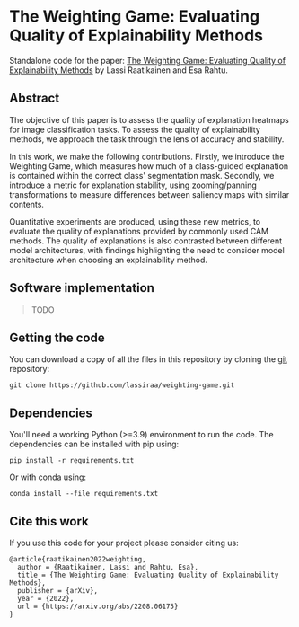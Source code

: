 # The Weighting Game: Evaluating Quality of Explainability Methods

Standalone code for the paper: [The Weighting Game: Evaluating Quality of Explainability Methods](https://arxiv.org/abs/2208.06175) by Lassi Raatikainen and Esa Rahtu.


## Abstract

The objective of this paper is to assess the quality of explanation heatmaps for image classification tasks. To assess the quality of explainability methods, we approach the task through the lens of accuracy and stability.

In this work, we make the following contributions. Firstly, we introduce the Weighting Game, which measures how much of a class-guided explanation is contained within the correct class' segmentation mask. Secondly, we introduce a metric for explanation stability, using zooming/panning transformations to measure differences between saliency maps with similar contents.

Quantitative experiments are produced, using these new metrics, to evaluate the quality of explanations provided by commonly used CAM methods. The quality of explanations is also contrasted between different model architectures, with findings highlighting the need to consider model architecture when choosing an explainability method.


## Software implementation

> TODO

## Getting the code

You can download a copy of all the files in this repository by cloning the
[git](https://git-scm.com/) repository:

    git clone https://github.com/lassiraa/weighting-game.git


## Dependencies

You'll need a working Python (>=3.9) environment to run the code. The dependencies can be installed with pip using:

    pip install -r requirements.txt

Or with conda using:

    conda install --file requirements.txt

## Cite this work
If you use this code for your project please consider citing us:
```
@article{raatikainen2022weighting,
  author = {Raatikainen, Lassi and Rahtu, Esa},
  title = {The Weighting Game: Evaluating Quality of Explainability Methods},
  publisher = {arXiv},
  year = {2022},
  url = {https://arxiv.org/abs/2208.06175}
}
```